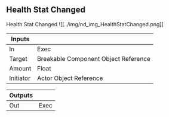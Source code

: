 ## Health Stat Changed
Health Stat Changed
![[../img/nd_img_HealthStatChanged.png]]

|Inputs||
|--|--|
| In | Exec |
| Target | Breakable Component Object Reference |
| Amount | Float |
| Initiator | Actor Object Reference |

|Outputs||
|--|--|
| Out | Exec |
